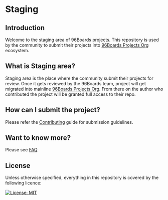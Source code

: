 # Staging
## Introduction

Welcome to the staging area of 96Boards projects. This repository is used by
the community to submit their projects into [96Boards Projects Org](https://github.com/96boards-projects)
ecosystem.

## What is Staging area?

Staging area is the place where the community submit their projects for review. Once it
gets reviewed by the 96Boards team, project will get migrated into mainline
[96Boards Projects Org](https://github.com/96boards-projects). From there
on the author who contributed the project will be granted full access to their repo.

## How can I submit the project?

Please refer the [Contributing](CONTRIBUTE.md) guide for submission guidelines.

## Want to know more?

Please see [FAQ](FAQ.md).

## License

Unless otherwise specified, everything in this repository is covered by the following licence:

[![License: MIT](https://img.shields.io/badge/License-MIT-yellow.svg)](https://opensource.org/licenses/MIT)
